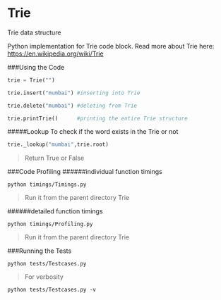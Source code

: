 # Trie
Trie data structure

Python implementation for Trie code block. Read more about Trie here: https://en.wikipedia.org/wiki/Trie

###Using the Code
```python
trie = Trie("")

trie.insert("mumbai") #inserting into Trie

trie.delete("mumbai") #deleting from Trie

trie.printTrie()      #printing the entire Trie structure
```

#####Lookup
To check if the word exists in the Trie or not
```python
trie._lookup("mumbai",trie.root)
```
>Return True or False

###Code Profiling
######individual function timings
```
python timings/Timings.py
```
>Run it from the parent directory Trie

######detailed function timings
```
python timings/Profiling.py
```
>Run it from the parent directory Trie


###Running the Tests
```
python tests/Testcases.py
```

>For verbosity
```
python tests/Testcases.py -v
```

